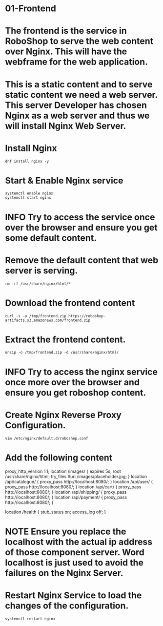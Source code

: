 # 01-Frontend
# The frontend is the service in RoboShop to serve the web content over Nginx. This will have the webframe for the web application.

# This is a static content and to serve static content we need a web server. This server Developer has chosen Nginx as a web server and thus we will install Nginx Web Server.

# Install Nginx
    dnf install nginx -y

# Start & Enable Nginx service
    systemctl enable nginx
    systemctl start nginx

# INFO Try to access the service once over the browser and ensure you get some default content.
# Remove the default content that web server is serving.

    rm -rf /usr/share/nginx/html/*

# Download the frontend content
    curl -s -o /tmp/frontend.zip https://roboshop-artifacts.s3.amazonaws.com/frontend.zip

# Extract the frontend content.
    unzip -o /tmp/frontend.zip -d /usr/share/nginx/html/

# INFO Try to access the nginx service once more over the browser and ensure you get roboshop content.

# Create Nginx Reverse Proxy Configuration.

    vim /etc/nginx/default.d/roboshop.conf

# Add the following content

proxy_http_version 1.1;
location /images/ {
    expires 5s;
    root   /usr/share/nginx/html;
    try_files $uri /images/placeholder.jpg;
}
location /api/catalogue/ { proxy_pass http://localhost:8080/; }
location /api/user/ { proxy_pass http://localhost:8080/; }
location /api/cart/ { proxy_pass http://localhost:8080/; }
location /api/shipping/ { proxy_pass http://localhost:8080/; }
location /api/payment/ { proxy_pass http://localhost:8080/; }

location /health {
    stub_status on;
    access_log off;
}

# NOTE Ensure you replace the localhost with the actual ip address of those component server. Word localhost is just used to avoid the failures on the Nginx Server.

# Restart Nginx Service to load the changes of the configuration.

    systemctl restart nginx 